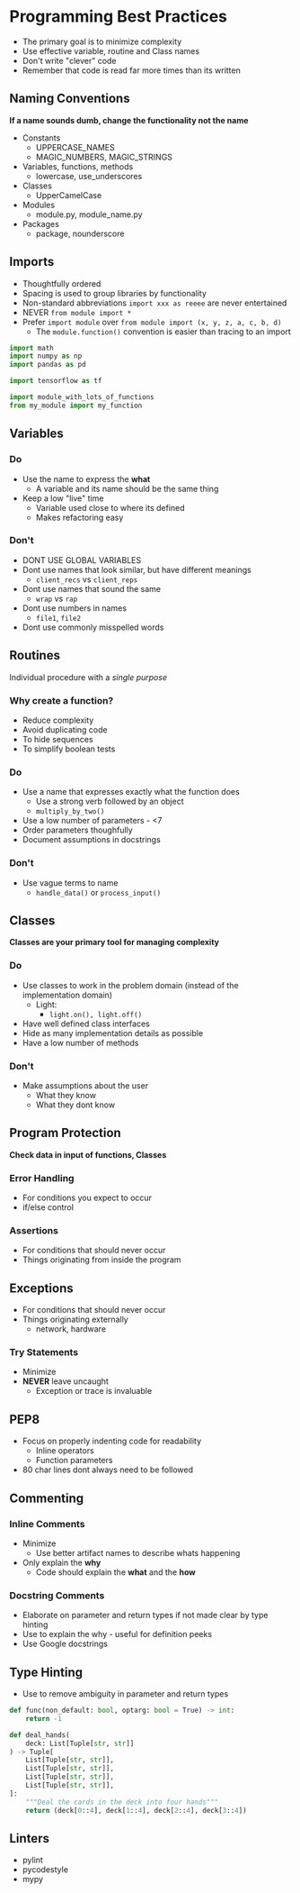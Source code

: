 # Programming Best Practices

* The primary goal is to minimize complexity
* Use effective variable, routine and Class names
* Don't write "clever" code
* Remember that code is read far more times than its written

## Naming Conventions

**If a name sounds dumb, change the functionality not the name**

* Constants
  * UPPERCASE_NAMES
  * MAGIC_NUMBERS, MAGIC_STRINGS
* Variables, functions, methods
  * lowercase, use_underscores
* Classes
  * UpperCamelCase
* Modules
  * module.py, module_name.py
* Packages
  * package, nounderscore

## Imports

* Thoughtfully ordered
* Spacing is used to group libraries by functionality
* Non-standard abbreviations `import xxx as reeee` are never entertained
* NEVER `from module import *`
* Prefer `import module` over `from module import (x, y, z, a, c, b, d)`
  * The `module.function()` convention is easier than tracing to an import

```python
import math
import numpy as np
import pandas as pd

import tensorflow as tf

import module_with_lots_of_functions
from my_module import my_function
```

## Variables

### Do

* Use the name to express the **what**
  * A variable and its name should be the same thing
* Keep a low "live" time
  * Variable used close to where its defined
  * Makes refactoring easy

### Don't

* DONT USE GLOBAL VARIABLES
* Dont use names that look similar, but have different meanings
  * `client_recs` vs `client_reps`
* Dont use names that sound the same
  * `wrap` vs `rap`
* Dont use numbers in names
  * `file1`, `file2`
* Dont use commonly misspelled words

## Routines

Individual procedure with a *single purpose*

### Why create a function?

* Reduce complexity
* Avoid duplicating code
* To hide sequences
* To simplify boolean tests

### Do

* Use a name that expresses exactly what the function does
  * Use a strong verb followed by an object
  * `multiply_by_two()`
* Use a low number of parameters - <7
* Order parameters thoughfully
* Document assumptions in docstrings

### Don't

* Use vague terms to name
  * `handle_data()` or `process_input()`

## Classes

**Classes are your primary tool for managing complexity**

### Do

* Use classes to work in the problem domain (instead of the implementation domain)
  * Light:
    * `light.on(), light.off()`
* Have well defined class interfaces
* Hide as many implementation details as possible
* Have a low number of methods

### Don't

* Make assumptions about the user
  * What they know
  * What they dont know

## Program Protection

**Check data in input of functions, Classes**

### Error Handling

* For conditions you expect to occur
* if/else control

### Assertions

* For conditions that should never occur
* Things originating from inside the program

## Exceptions

* For conditions that should never occur
* Things originating externally
  * network, hardware

### Try Statements

* Minimize
* **NEVER** leave uncaught
  * Exception or trace is invaluable

## PEP8

* Focus on properly indenting code for readability
  * Inline operators
  * Function parameters
* 80 char lines dont always need to be followed

## Commenting

### Inline Comments

* Minimize
  * Use better artifact names to describe whats happening
* Only explain the **why**
  * Code should explain the **what** and the **how**

### Docstring Comments

* Elaborate on parameter and return types if not made clear by type hinting
* Use to explain the why - useful for definition peeks
* Use Google docstrings

## Type Hinting

* Use to remove ambiguity in parameter and return types

```python
def func(non_default: bool, optarg: bool = True) -> int:
    return -1

def deal_hands(
    deck: List[Tuple[str, str]]
) -> Tuple[
    List[Tuple[str, str]],
    List[Tuple[str, str]],
    List[Tuple[str, str]],
    List[Tuple[str, str]],
]:
    """Deal the cards in the deck into four hands"""
    return (deck[0::4], deck[1::4], deck[2::4], deck[3::4])
```

## Linters

* pylint
* pycodestyle
* mypy
